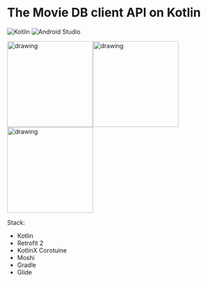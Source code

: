 # The Movie DB client API on Kotlin
![Kotlin](https://img.shields.io/badge/kotlin-%237F52FF.svg?style=for-the-badge&logo=kotlin&logoColor=white)
![Android Studio](https://img.shields.io/badge/Android%20Studio-3DDC84.svg?style=for-the-badge&logo=android-studio&logoColor=white)

<img src="https://user-images.githubusercontent.com/58209188/202995705-14637e15-325a-4b1e-b291-c9da7b3e0b16.svg" alt="drawing" style="width:200px;"/><img src="https://user-images.githubusercontent.com/58209188/202995719-2fc900dc-25b1-42a4-8601-0ae0bb651165.svg" alt="drawing" style="width:200px;"/><img src="https://user-images.githubusercontent.com/58209188/202995766-1afb1ba7-a15b-4dfc-b1d0-7ad53769a978.svg" alt="drawing" style="width:200px;"/>

Stack:

- Kotlin
- Retrofit 2
- KotlinX Corotuine
- Moshi
- Gradle
- Glide

